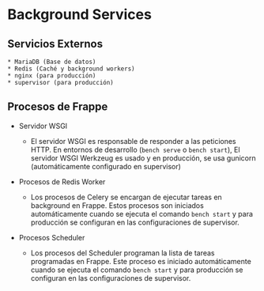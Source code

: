 <!-- add-breadcrumbs -->
# Background Services

Servicios Externos
-----------------

	* MariaDB (Base de datos)
	* Redis (Caché y background workers)
	* nginx (para producción)
	* supervisor (para producción)

Procesos de Frappe
----------------


* Servidor WSGI

	* El servidor WSGI es responsable de responder a las peticiones HTTP.
	En entornos de desarrollo (`bench serve` o `bench start`), El servidor WSGI Werkzeug es usado y en producción,
	se usa gunicorn (automáticamente configurado en supervisor)

* Procesos de Redis Worker

	* Los procesos de Celery se encargan de ejecutar tareas en background en Frappe.
	Estos procesos son iniciados automáticamente cuando se ejecuta el comando `bench start` y
	para producción se configuran en las configuraciones de supervisor.

* Procesos Scheduler

	* Los procesos del Scheduler programan la lista de tareas programadas en Frappe.
	Este proceso es iniciado automáticamente cuando se ejecuta el comando `bench start` y
	para producción se configuran en las configuraciones de supervisor.
